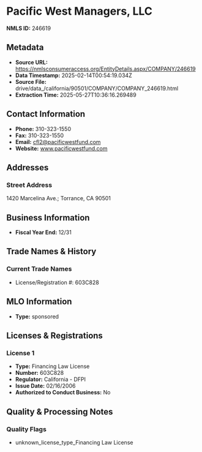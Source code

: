 # Pacific West Managers, LLC

**NMLS ID:** 246619

## Metadata
- **Source URL:** https://nmlsconsumeraccess.org/EntityDetails.aspx/COMPANY/246619
- **Data Timestamp:** 2025-02-14T00:54:19.034Z
- **Source File:** drive/data_/california/90501/COMPANY/COMPANY_246619.html
- **Extraction Time:** 2025-05-27T10:36:16.269489

## Contact Information
- **Phone:** 310-323-1550
- **Fax:** 310-323-1550
- **Email:** cfl2@pacificwestfund.com
- **Website:** www.pacificwestfund.com

## Addresses
### Street Address
1420 Marcelina Ave.; Torrance, CA 90501

## Business Information
- **Fiscal Year End:** 12/31

## Trade Names & History
### Current Trade Names
- License/Registration #: 603C828

## MLO Information
- **Type:** sponsored

## Licenses & Registrations

### License 1
- **Type:** Financing Law License
- **Number:** 603C828
- **Regulator:** California - DFPI
- **Issue Date:** 02/16/2006
- **Authorized to Conduct Business:** No

## Quality & Processing Notes
### Quality Flags
- unknown_license_type_Financing Law License

